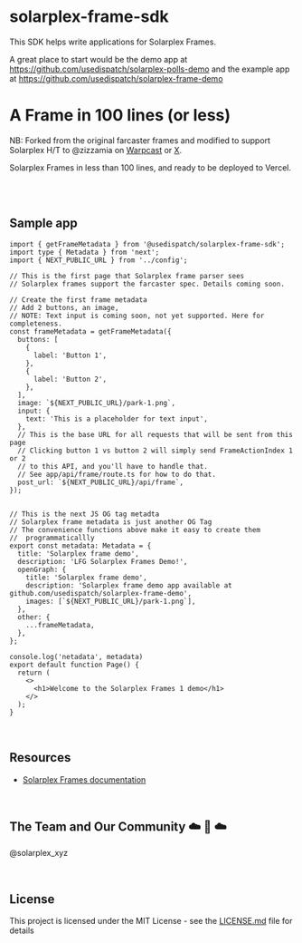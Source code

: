 # solarplex-frame-sdk

This SDK helps write applications for Solarplex Frames. 

A great place to start would be the demo app at https://github.com/usedispatch/solarplex-polls-demo and the example app at https://github.com/usedispatch/solarplex-frame-demo


# A Frame in 100 lines (or less)

NB: Forked from the original farcaster frames and modified to support Solarplex
H/T to @zizzamia on [Warpcast](https://warpcast.com/zizzamia) or [X](https://twitter.com/Zizzamia).


Solarplex Frames in less than 100 lines, and ready to be deployed to Vercel.

<br />

<br />

## Sample app
```
import { getFrameMetadata } from '@usedispatch/solarplex-frame-sdk';
import type { Metadata } from 'next';
import { NEXT_PUBLIC_URL } from '../config';

// This is the first page that Solarplex frame parser sees
// Solarplex frames support the farcaster spec. Details coming soon.

// Create the first frame metadata
// Add 2 buttons, an image, 
// NOTE: Text input is coming soon, not yet supported. Here for completeness.
const frameMetadata = getFrameMetadata({
  buttons: [
    {
      label: 'Button 1',
    },
    {
      label: 'Button 2',
    },
  ],
  image: `${NEXT_PUBLIC_URL}/park-1.png`,
  input: {
    text: 'This is a placeholder for text input',
  },
  // This is the base URL for all requests that will be sent from this page
  // Clicking button 1 vs button 2 will simply send FrameActionIndex 1 or 2 
  // to this API, and you'll have to handle that.
  // See app/api/frame/route.ts for how to do that.
  post_url: `${NEXT_PUBLIC_URL}/api/frame`,
});


// This is the next JS OG tag metadta
// Solarplex frame metadata is just another OG Tag
// The convenience functions above make it easy to create them
//  programmaticallly
export const metadata: Metadata = {
  title: 'Solarplex frame demo',
  description: 'LFG Solarplex Frames Demo!',
  openGraph: {
    title: 'Solarplex frame demo',
    description: 'Solarplex frame demo app available at github.com/usedispatch/solarplex-frame-demo',
    images: [`${NEXT_PUBLIC_URL}/park-1.png`],
  },
  other: {
    ...frameMetadata,
  },
};

console.log('netadata', metadata)
export default function Page() {
  return (
    <>
      <h1>Welcome to the Solarplex Frames 1 demo</h1>
    </>
  );
}

```


<br />

## Resources

- [Solarplex Frames documentation](https://docs.solarplex.xyz)

<br />

## The Team and Our Community ☁️ 🌁 ☁️

@solarplex_xyz

<br />

## License

This project is licensed under the MIT License - see the [LICENSE.md](LICENSE.md) file for details
